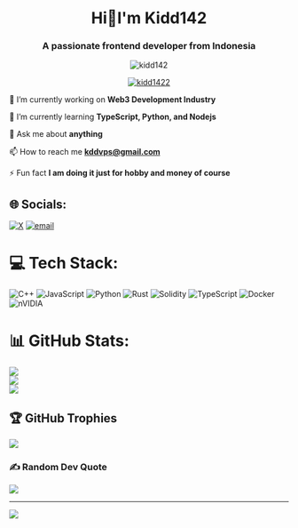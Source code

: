 <h1 align="center">Hi👋I'm Kidd142</h1>
<h3 align="center">A passionate frontend developer from Indonesia</h3>

<p align="center"> <img src="https://komarev.com/ghpvc/?username=kidd142&label=Profile%20views&color=0e75b6&style=flat" alt="kidd142" /> </p>


<p align="center"> <a href="https://twitter.com/kidd1422" target="blank"><img src="https://img.shields.io/twitter/follow/kidd1422?logo=twitter&style=for-the-badge" alt="kidd1422" /></a> </p>

🔭 I’m currently working on **Web3 Development Industry**

🌱 I’m currently learning **TypeScript, Python, and Nodejs**

💬 Ask me about **anything**

📫 How to reach me **kddvps@gmail.com**

⚡ Fun fact **I am doing it just for hobby and money of course**


## 🌐 Socials:
[![X](https://img.shields.io/badge/X-black.svg?logo=X&logoColor=white)](https://x.com/kidd1422) [![email](https://img.shields.io/badge/Email-D14836?logo=gmail&logoColor=white)](mailto:kddvps@gmail.com) 

# 💻 Tech Stack:
![C++](https://img.shields.io/badge/c++-%2300599C.svg?style=for-the-badge&logo=c%2B%2B&logoColor=white) ![JavaScript](https://img.shields.io/badge/javascript-%23323330.svg?style=for-the-badge&logo=javascript&logoColor=%23F7DF1E) ![Python](https://img.shields.io/badge/python-3670A0?style=for-the-badge&logo=python&logoColor=ffdd54) ![Rust](https://img.shields.io/badge/rust-%23000000.svg?style=for-the-badge&logo=rust&logoColor=white) ![Solidity](https://img.shields.io/badge/Solidity-%23363636.svg?style=for-the-badge&logo=solidity&logoColor=white) ![TypeScript](https://img.shields.io/badge/typescript-%23007ACC.svg?style=for-the-badge&logo=typescript&logoColor=white) ![Docker](https://img.shields.io/badge/docker-%230db7ed.svg?style=for-the-badge&logo=docker&logoColor=white) ![nVIDIA](https://img.shields.io/badge/nVIDIA-%2376B900.svg?style=for-the-badge&logo=nVIDIA&logoColor=white)
# 📊 GitHub Stats:
![](https://github-readme-stats.vercel.app/api?username=kidd142&theme=vue-dark&hide_border=false&include_all_commits=true&count_private=true)<br/>
![](https://nirzak-streak-stats.vercel.app/?user=kidd142&theme=vue-dark&hide_border=false)<br/>
![](https://github-readme-stats.vercel.app/api/top-langs/?username=kidd142&theme=vue-dark&hide_border=false&include_all_commits=true&count_private=true&layout=compact)

## 🏆 GitHub Trophies
![](https://github-profile-trophy.vercel.app/?username=kidd142&theme=radical&no-frame=false&no-bg=false&margin-w=4)

### ✍️ Random Dev Quote
![](https://quotes-github-readme.vercel.app/api?type=horizontal&theme=radical)

---
[![](https://visitcount.itsvg.in/api?id=kidd142&icon=0&color=0)](https://visitcount.itsvg.in)

<!-- Proudly created with GPRM ( https://gprm.itsvg.in ) -->
